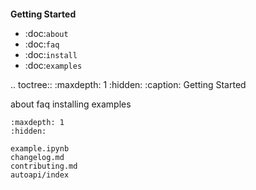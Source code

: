 ```{include} ../README.md
```

**Getting Started**

* :doc:`about`
* :doc:`faq`
* :doc:`install`
* :doc:`examples`

.. toctree::
   :maxdepth: 1
   :hidden:
   :caption: Getting Started

   about
   faq
   installing
   examples

```{toctree}
:maxdepth: 1
:hidden:

example.ipynb
changelog.md
contributing.md
autoapi/index
```